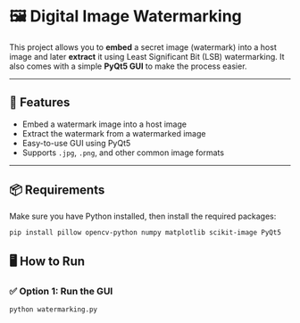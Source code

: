# 🖼️ Digital Image Watermarking

This project allows you to **embed** a secret image (watermark) into a host image and later **extract** it using Least Significant Bit (LSB) watermarking. It also comes with a simple **PyQt5 GUI** to make the process easier.

---

## 🚀 Features

- Embed a watermark image into a host image
- Extract the watermark from a watermarked image
- Easy-to-use GUI using PyQt5
- Supports `.jpg`, `.png`, and other common image formats

---

## 📦 Requirements

Make sure you have Python installed, then install the required packages:

```bash
pip install pillow opencv-python numpy matplotlib scikit-image PyQt5
```
## 🖥️ How to Run

### ✅ Option 1: Run the GUI

```bash
python watermarking.py
```

